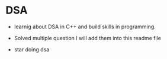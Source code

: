 # DSA 

- learnig about DSA in C++ and build skills in programming.

- Solved multiple question I will add them into this readme file
- star doing dsa
